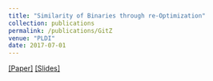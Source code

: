 ```yaml
---
title: "Similarity of Binaries through re-Optimization"
collection: publications
permalink: /publications/GitZ
venue: "PLDI"
date: 2017-07-01
---
```


[[Paper]](/files/GitZ-Paper.pdf) [[Slides]](/files/GitZ-Slides.pdf)
